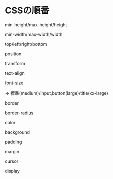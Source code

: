 # CSSの順番

min-height/max-height/height

min-width/max-width/width

top/left/right/bottom

position

transform

text-align

font-size

→ 標準(medium)/input,button(large)/title(xx-large)

border

border-radius

color

background

padding

margin

cursor

display
